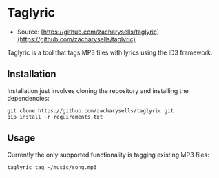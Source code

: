 # Taglyric

* Source: [https://github.com/zacharysells/taglyric](https://github.com/zacharysells/taglyric)

Taglyric is a tool that tags MP3 files with lyrics using the ID3 framework.

## Installation

Installation just involves cloning the repository and installing the dependencies:
```
git clone https://github.com/zacharysells/taglyric.git
pip install -r requirements.txt
```

## Usage

Currently the only supported functionality is tagging existing MP3 files:
```
taglyric tag ~/music/song.mp3
```
